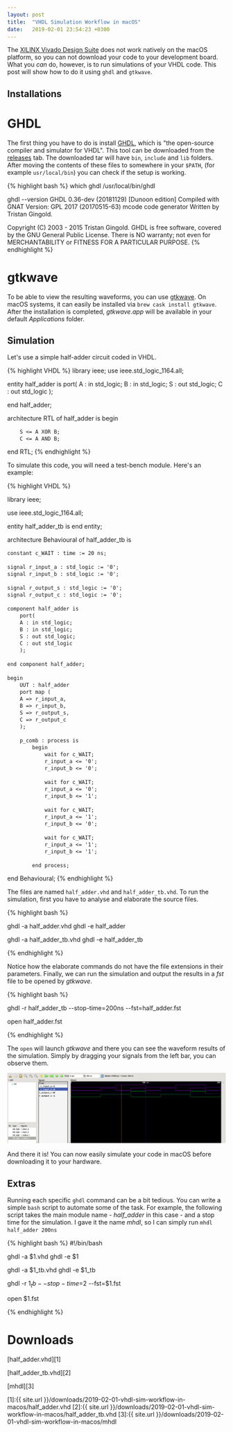 ```yaml
---
layout: post
title:  "VHDL Simulation Workflow in macOS"
date:   2019-02-01 23:54:23 +0300
---
```


The [XILINX Vivado Design Suite](https://www.xilinx.com/products/design-tools/vivado.html) does not work natively on the macOS platform, so you can not download your code to your development board. What you _can_ do, however, is to run simulations of your VHDL code. This post will show how to do it using `ghdl` and `gtkwave`.

## Installations

# GHDL

The first thing you have to do is install [GHDL](https://github.com/ghdl/ghdl), which is "the open-source compiler and simulator for VHDL". This tool can be downloaded from the [releases](https://github.com/ghdl/ghdl/releases) tab. The downloaded tar will have `bin`, `include` and `lib` folders. After moving the contents of these files to somewhere in your `$PATH`, (for example `usr/local/bin`) you can check if the setup is working.

{% highlight bash %}
which ghdl
/usr/local/bin/ghdl

ghdl --version
GHDL 0.36-dev (20181129) [Dunoon edition]
 Compiled with GNAT Version: GPL 2017 (20170515-63)
 mcode code generator
Written by Tristan Gingold.

Copyright (C) 2003 - 2015 Tristan Gingold.
GHDL is free software, covered by the GNU General Public License.  There is NO
warranty; not even for MERCHANTABILITY or FITNESS FOR A PARTICULAR PURPOSE.
{% endhighlight %}

# gtkwave

To be able to view the resulting waveforms, you can use [gtkwave](http://gtkwave.sourceforge.net). On macOS systems, it can easily be installed via `brew cask install gtkwave`. After the installation is completed, _gtkwave.app_ will be available in your default _Applications_ folder.

## Simulation

Let's use a simple half-adder circuit coded in VHDL.

{% highlight VHDL %}
library ieee;
use ieee.std_logic_1164.all;

entity half_adder is
    port(
    A : in std_logic;
    B : in std_logic;
    S : out std_logic;
    C : out std_logic
    );

end half_adder;

architecture RTL of half_adder is
    begin

        S <= A XOR B;
        C <= A AND B;

end RTL;
{% endhighlight %}

To simulate this code, you will need a test-bench module. Here's an example:

{% highlight VHDL %}

library ieee;

use ieee.std_logic_1164.all;

entity half_adder_tb is
end entity;

architecture Behavioural of half_adder_tb is

    constant c_WAIT : time := 20 ns;

    signal r_input_a : std_logic := '0';
    signal r_input_b : std_logic := '0';

    signal r_output_s : std_logic := '0';
    signal r_output_c : std_logic := '0';

    component half_adder is
        port(
        A : in std_logic;
        B : in std_logic;
        S : out std_logic;
        C : out std_logic
        );

    end component half_adder;

    begin
        UUT : half_adder
        port map (
        A => r_input_a,
        B => r_input_b,
        S => r_output_s,
        C => r_output_c
        );

        p_comb : process is
            begin
                wait for c_WAIT;
                r_input_a <= '0';
                r_input_b <= '0';

                wait for c_WAIT;
                r_input_a <= '0';
                r_input_b <= '1';

                wait for c_WAIT;
                r_input_a <= '1';
                r_input_b <= '0';

                wait for c_WAIT;
                r_input_a <= '1';
                r_input_b <= '1';

            end process;

end Behavioural;
{% endhighlight %}

The files are named `half_adder.vhd` and `half_adder_tb.vhd`. To run the simulation, first you have to analyse and elaborate the source files.

{% highlight bash %}

ghdl -a half_adder.vhd
ghdl -e half_adder

ghdl -a half_adder_tb.vhd
ghdl -e half_adder_tb

{% endhighlight %}

Notice how the elaborate commands do not have the file extensions in their parameters. Finally, we can run the simulation and output the results in a _fst_ file to be opened by _gtkwave_.

{% highlight bash %}

ghdl -r half_adder_tb --stop-time=200ns  --fst=half_adder.fst

open half_adder.fst

{% endhighlight %}

The `open` will launch _gtkwave_ and there you can see the waveform results of the simulation. Simply by dragging your signals from the left bar, you can observe them.

![Screenshot.](/assets/2019-02-01-vhdl-sim-workflow-in-macos/ss0.png)

And there it is! You can now easily simulate your code in macOS before downloading it to your hardware.

## Extras

Running each specific `ghdl` command can be a bit tedious. You can write a simple `bash` script to automate some of the task. For example, the following script takes the main module name - _half_adder_ in this case - and a stop time for the simulation. I gave it the name _mhdl_, so I can simply run `mhdl half_adder 200ns`

{% highlight bash %}
#!/bin/bash

ghdl -a $1.vhd
ghdl -e $1

ghdl -a $1_tb.vhd
ghdl -e $1_tb

ghdl -r $1_tb --stop-time=$2 --fst=$1.fst

open $1.fst

{% endhighlight %}

# Downloads

[half_adder.vhd][1]


[half_adder_tb.vhd][2]

[mhdl][3]

[1]:{{ site.url }}/downloads/2019-02-01-vhdl-sim-workflow-in-macos/half_adder.vhd
[2]:{{ site.url }}/downloads/2019-02-01-vhdl-sim-workflow-in-macos/half_adder_tb.vhd
[3]:{{ site.url }}/downloads/2019-02-01-vhdl-sim-workflow-in-macos/mhdl
